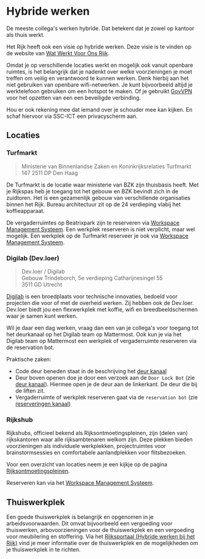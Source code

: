 # Hybride werken

De meeste collega's werken hybride. Dat betekent dat je zowel op kantoor als thuis werkt. 

Het Rijk heeft ook een visie op hybride werken. Deze visie is te vinden op de website van
[Wat Werkt Voor Ons Rijk](https://watwerktvooronsrijk.nl/onze-visie-voor-2027/).

Omdat je op verschillende locaties werkt en mogelijk ook vanuit openbare ruimtes, is het belangrijk dat je nadenkt over
welke voorzieningen je moet treffen om veilig en verantwoord te kunnen werken. Denk hierbij aan het niet gebruiken van
openbare wifi-netwerken. Je kunt bijvoorbeeld altijd je werktelefoon gebruiken om een hotspot te maken. Of je gebruikt
[GovVPN](https://govroam.nl/govroam-diensten/govvpn/) voor het opzetten van een een beveiligde verbinding.

Hou er ook rekening mee dat iemand over je schouder mee kan kijken. En schaf hiervoor via SSC-ICT een privacyscherm aan.

## Locaties

### Turfmarkt

> Ministerie van Binnenlandse Zaken en Koninkrijksrelaties
> Turfmarkt 147
> 2511 DP Den Haag

De Turfmarkt is de locatie waar ministerie van BZK zijn thuisbasis heeft. Met je Rijkspas heb je toegang tot het gebouw en BZK bevindt zich in de zuidtoren. Het is een
gezamenlijk gebouw van verschillende organisaties binnen het Rijk. Bureau architectuur zit op de 24 verdieping vlabij het koffieapparaat. 

De vergaderruimtes op Beatrixpark zijn te reserveren via [Workspace Management Systeem](https://go.cobundu.com/new-reservation).
Een werkplek reserveren is niet verplicht, maar wel mogelijk. Een werkplek op de Turfmarkt reserveer je ook via
[Workspace Management Systeem](https://reservations.beyondeyes.com/).

### Digilab (Dev.loer)

> Dev.loer / Digilab  
> Gebouw Trindeborch, 5e verdieping
> Catharijnesingel 55  
> 3511 GD Utrecht

[Digilab](https://digilab.overheid.nl/) is een broedplaats voor technische innovaties, bedoeld voor projecten die voor
of met de overheid werken. Zij hebben ook de Dev.loer. Dev.loer biedt jou een flexwerkplek met koffie, wifi en
breedbeeldschermen waar je samen kunt werken.

Wil je daar een dag werken, vraag dan een van je collega's voor toegang tot het deurkanaal op het Digilab team op
Mattermost. Ook kun je via het Digilab team op Mattermost een werkplek of vergaderruimte reserveren via de reservation
bot.

Praktische zaken:

- Code deur beneden staat in de beschrijving het [deur kanaal](https://digilab.overheid.nl/chat/digilab/channels/deur)
- Deur boven openen doe je door een verzoek aan de `Door Lock Bot` (zie
  [deur kanaal](https://digilab.overheid.nl/chat/digilab/channels/deur)). Hiermee open je de deur aan de linkerkant. De
  deur die bij de liften zit.
- Vergaderruimte of werkplek reserveren gaat via de `reservation bot` (zie
  [reserveringen kanaal](https://digilab.overheid.nl/chat/digilab/channels/reserveringen))

### Rijkshub

Rijkshubs, officieel bekend als Rijksontmoetingspleinen, zijn (delen van) rijkskantoren waar alle rijksambtenaren welkom
zijn. Deze plekken bieden voorzieningen als individuele werkplekken, projectruimtes voor brainstormsessies en
comfortabele aanlandplekken voor flitsbezoeken.

Voor een overzicht van locaties neem je een kijkje op de pagina
[Rijksontmoetingspleinen](https://watwerktvooronsrijk.nl/rijksontmoetingsplein/).

Reserveren kan via het [Workspace Management Systeem](https://go.cobundu.com/).

## Thuiswerkplek

Een goede thuiswerkplek is belangrijk en opgenomen in je arbeidsvoorwaarden. Dit omvat bijvoorbeeld een
vergoeding voor thuiswerken, arbovoorzieningen voor de thuiswerkplek en een vergoeding voor meubilering en stoffering.
Via het [Rijksportaal (Hybride werken bij het Rijk)](https://rijksportaal.overheid-i.nl/onderwerpen/kaders/hybride-werken)
vind je meer informatie over de thuiswerkplek en de mogelijkheden om je thuiswerkplek in te richten.
